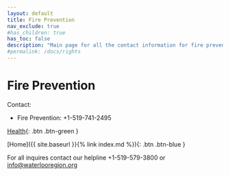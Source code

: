 ```yaml
---
layout: default
title: Fire Prevention
nav_exclude: true
#has_children: true
has_toc: false
description: "Main page for all the contact information for fire prevention"
#permalink: /docs/rights
---
```


# Fire Prevention

Contact:
- Fire Prevention: +1-519-741-2495

[Health](./health.md){: .btn .btn-green }

[Home]({{ site.baseurl }}{% link index.md %}){: .btn .btn-blue }


For all inquires contact our helpline +1-519-579-3800 or [info@waterlooregion.org](mailto:info@waterlooregion.org)
